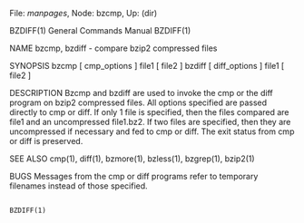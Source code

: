 File: *manpages*,  Node: bzcmp,  Up: (dir)



BZDIFF(1)                   General Commands Manual                  BZDIFF(1)



NAME
       bzcmp, bzdiff - compare bzip2 compressed files

SYNOPSIS
       bzcmp [ cmp_options ] file1 [ file2 ]
       bzdiff [ diff_options ] file1 [ file2 ]

DESCRIPTION
       Bzcmp  and  bzdiff  are  used  to invoke the cmp or the diff program on
       bzip2 compressed files.  All options specified are passed  directly  to
       cmp  or diff.  If only 1 file is specified, then the files compared are
       file1 and an uncompressed file1.bz2.  If two files are specified,  then
       they  are  uncompressed  if necessary and fed to cmp or diff.  The exit
       status from cmp or diff is preserved.

SEE ALSO
       cmp(1), diff(1), bzmore(1), bzless(1), bzgrep(1), bzip2(1)

BUGS
       Messages from the cmp or diff programs  refer  to  temporary  filenames
       instead of those specified.



                                                                     BZDIFF(1)
